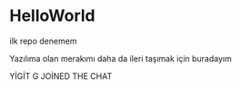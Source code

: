 # HelloWorld
ilk repo denemem

Yazılıma olan merakımı daha da ileri taşımak için buradayım


YİGİT G JOİNED THE CHAT
